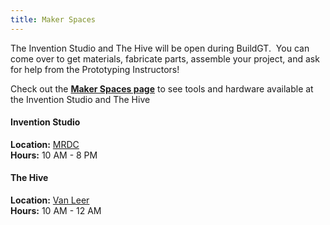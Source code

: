 ```yaml
---
title: Maker Spaces
---
```


The Invention Studio and The Hive will be open during BuildGT.  You can come over to get materials, fabricate parts, assemble your project, and ask for help from the Prototyping Instructors!

Check out the **[Maker Spaces page](/maker_spaces/)** to see tools and hardware available at the Invention Studio and The Hive

#### Invention Studio
**Location:** [MRDC](https://goo.gl/maps/AtevmRxqRPp) <br>
**Hours:** 10 AM - 8 PM

#### The Hive
**Location:** [Van Leer](https://goo.gl/maps/T5XpWYcow5s) <br>
**Hours:** 10 AM - 12 AM
